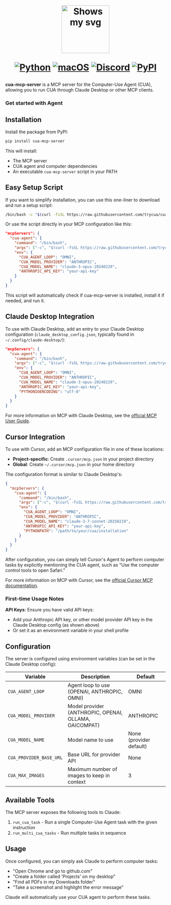 <div align="center">
<h1>
  <div class="image-wrapper" style="display: inline-block;">
    <picture>
      <source media="(prefers-color-scheme: dark)" alt="logo" height="150" srcset="../../img/logo_white.png" style="display: block; margin: auto;">
      <source media="(prefers-color-scheme: light)" alt="logo" height="150" srcset="../../img/logo_black.png" style="display: block; margin: auto;">
      <img alt="Shows my svg">
    </picture>
  </div>

  [![Python](https://img.shields.io/badge/Python-333333?logo=python&logoColor=white&labelColor=333333)](#)
  [![macOS](https://img.shields.io/badge/macOS-000000?logo=apple&logoColor=F0F0F0)](#)
  [![Discord](https://img.shields.io/badge/Discord-%235865F2.svg?&logo=discord&logoColor=white)](https://discord.com/invite/mVnXXpdE85)
  [![PyPI](https://img.shields.io/pypi/v/cua-computer?color=333333)](https://pypi.org/project/cua-computer/)
</h1>
</div>

**cua-mcp-server** is a MCP server for the Computer-Use Agent (CUA), allowing you to run CUA through Claude Desktop or other MCP clients.
### Get started with Agent

## Installation

Install the package from PyPI:

```bash
pip install cua-mcp-server
```

This will install:
- The MCP server
- CUA agent and computer dependencies 
- An executable `cua-mcp-server` script in your PATH

## Easy Setup Script

If you want to simplify installation, you can use this one-liner to download and run a setup script:

```bash
/bin/bash -c "$(curl -fsSL https://raw.githubusercontent.com/trycua/cua/main/libs/mcp-server/scripts/run_mcp_server.sh)"
```

Or use the script directly in your MCP configuration like this:

```json
"mcpServers": {
  "cua-agent": {
    "command": "/bin/bash",
    "args": ["-c", "$(curl -fsSL https://raw.githubusercontent.com/trycua/cua/main/libs/mcp-server/scripts/run_mcp_server.sh)"],
    "env": {
      "CUA_AGENT_LOOP": "OMNI",
      "CUA_MODEL_PROVIDER": "ANTHROPIC",
      "CUA_MODEL_NAME": "claude-3-opus-20240229",
      "ANTHROPIC_API_KEY": "your-api-key"
    }
  }
}
```

This script will automatically check if cua-mcp-server is installed, install it if needed, and run it.

## Claude Desktop Integration

To use with Claude Desktop, add an entry to your Claude Desktop configuration (`claude_desktop_config.json`, typically found in `~/.config/claude-desktop/`):

```json
"mcpServers": {
  "cua-agent": {
    "command": "/bin/bash",
    "args": ["-c", "$(curl -fsSL https://raw.githubusercontent.com/trycua/cua/main/libs/mcp-server/scripts/run_mcp_server.sh)"],
    "env": {
      "CUA_AGENT_LOOP": "OMNI",
      "CUA_MODEL_PROVIDER": "ANTHROPIC",
      "CUA_MODEL_NAME": "claude-3-opus-20240229",
      "ANTHROPIC_API_KEY": "your-api-key",
      "PYTHONIOENCODING": "utf-8"
    }
  }
}
```

For more information on MCP with Claude Desktop, see the [official MCP User Guide](https://modelcontextprotocol.io/quickstart/user).

## Cursor Integration

To use with Cursor, add an MCP configuration file in one of these locations:

- **Project-specific**: Create `.cursor/mcp.json` in your project directory
- **Global**: Create `~/.cursor/mcp.json` in your home directory

The configuration format is similar to Claude Desktop's:

```json
{
  "mcpServers": {
    "cua-agent": {
      "command": "/bin/bash",
      "args": ["-c", "$(curl -fsSL https://raw.githubusercontent.com/trycua/cua/main/libs/mcp-server/scripts/run_mcp_server.sh)"],
      "env": {
        "CUA_AGENT_LOOP": "OMNI",
        "CUA_MODEL_PROVIDER": "ANTHROPIC",
        "CUA_MODEL_NAME": "claude-3-7-sonnet-20250219",
        "ANTHROPIC_API_KEY": "your-api-key",
        "PYTHONPATH": "/path/to/your/cua/installation"
      }
    }
  }
}
```

After configuration, you can simply tell Cursor's Agent to perform computer tasks by explicitly mentioning the CUA agent, such as "Use the computer control tools to open Safari."

For more information on MCP with Cursor, see the [official Cursor MCP documentation](https://docs.cursor.com/context/model-context-protocol).

### First-time Usage Notes

**API Keys**: Ensure you have valid API keys:
   - Add your Anthropic API key, or other model provider API key in the Claude Desktop config (as shown above)
   - Or set it as an environment variable in your shell profile

## Configuration

The server is configured using environment variables (can be set in the Claude Desktop config):

| Variable | Description | Default |
|----------|-------------|---------|
| `CUA_AGENT_LOOP` | Agent loop to use (OPENAI, ANTHROPIC, OMNI) | OMNI |
| `CUA_MODEL_PROVIDER` | Model provider (ANTHROPIC, OPENAI, OLLAMA, OAICOMPAT) | ANTHROPIC |
| `CUA_MODEL_NAME` | Model name to use | None (provider default) |
| `CUA_PROVIDER_BASE_URL` | Base URL for provider API | None |
| `CUA_MAX_IMAGES` | Maximum number of images to keep in context | 3 |

## Available Tools

The MCP server exposes the following tools to Claude:

1. `run_cua_task` - Run a single Computer-Use Agent task with the given instruction
2. `run_multi_cua_tasks` - Run multiple tasks in sequence

## Usage

Once configured, you can simply ask Claude to perform computer tasks:

- "Open Chrome and go to github.com"
- "Create a folder called 'Projects' on my desktop"
- "Find all PDFs in my Downloads folder"
- "Take a screenshot and highlight the error message"

Claude will automatically use your CUA agent to perform these tasks.